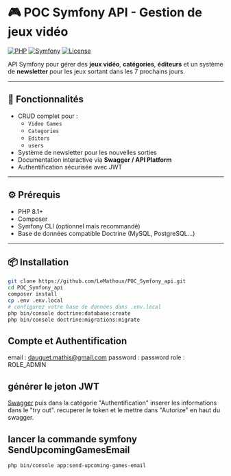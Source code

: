 # 🎮 POC Symfony API - Gestion de jeux vidéo

[![PHP](https://img.shields.io/badge/PHP-8.1-blue)](https://www.php.net/)
[![Symfony](https://img.shields.io/badge/Symfony-6.4-black)](https://symfony.com/)
[![License](https://img.shields.io/badge/License-MIT-green)](LICENSE)

API Symfony pour gérer des **jeux vidéo**, **catégories**, **éditeurs** et un système de **newsletter** pour les jeux sortant dans les 7 prochains jours.

---

## 🚀 Fonctionnalités

- CRUD complet pour :
  - `Video Games`
  - `Categories`
  - `Editors`
  - `users`
- Système de newsletter pour les nouvelles sorties
- Documentation interactive via **Swagger / API Platform**
- Authentification sécurisée avec JWT

---

## ⚙️ Prérequis

- PHP 8.1+
- Composer
- Symfony CLI (optionnel mais recommandé)
- Base de données compatible Doctrine (MySQL, PostgreSQL...)

---

## 📦 Installation

```bash
git clone https://github.com/LeMathoux/POC_Symfony_api.git
cd POC_Symfony_api
composer install
cp .env .env.local
# configurez votre base de données dans .env.local
php bin/console doctrine:database:create
php bin/console doctrine:migrations:migrate
```

## Compte et Authentification

email : dauguet.mathis@gmail.com
password : password
role : ROLE_ADMIN

## générer le jeton JWT

[Swagger](http://127.0.0.1:8000/api/doc)
puis dans la catégorie "Authentification" inserer les informations dans le "try out".
recuperer le token et le mettre dans "Autorize" en haut du swagger.

## lancer la commande symfony SendUpcomingGamesEmail
```bash
php bin/console app:send-upcoming-games-email
```


